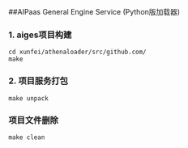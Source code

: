 ##AIPaas General Engine Service (Python版加载器)

### 1. aiges项目构建
```cgo
cd xunfei/athenaloader/src/github.com/
make
```
### 2. 项目服务打包
```cgo
make unpack
```

### 项目文件删除
```cgo
make clean
```

